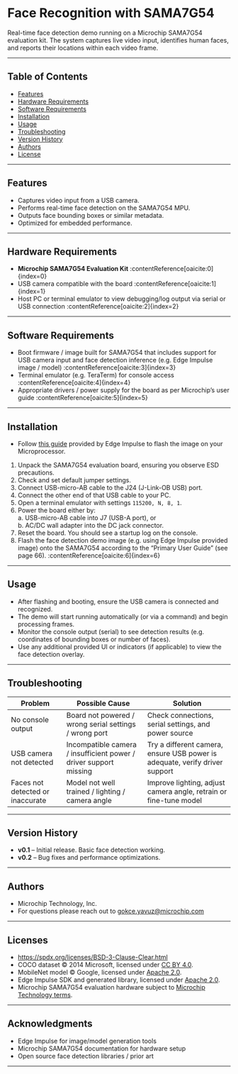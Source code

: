 

# Face Recognition with SAMA7G54

Real-time face detection demo running on a Microchip SAMA7G54 evaluation kit. The system captures live video input, identifies human faces, and reports their locations within each video frame.

---

## Table of Contents

- [Features](#features)  
- [Hardware Requirements](#hardware-requirements)  
- [Software Requirements](#software-requirements)  
- [Installation](#installation)  
- [Usage](#usage)  
- [Troubleshooting](#troubleshooting)  
- [Version History](#version-history)  
- [Authors](#authors)  
- [License](#license)  

---

## Features

- Captures video input from a USB camera.  
- Performs real-time face detection on the SAMA7G54 MPU.  
- Outputs face bounding boxes or similar metadata.  
- Optimized for embedded performance.

---

## Hardware Requirements

- **Microchip SAMA7G54 Evaluation Kit** :contentReference[oaicite:0]{index=0}  
- USB camera compatible with the board :contentReference[oaicite:1]{index=1}  
- Host PC or terminal emulator to view debugging/log output via serial or USB connection :contentReference[oaicite:2]{index=2}  

---

## Software Requirements

- Boot firmware / image built for SAMA7G54 that includes support for USB camera input and face detection inference (e.g. Edge Impulse image / model) :contentReference[oaicite:3]{index=3}  
- Terminal emulator (e.g. TeraTerm) for console access :contentReference[oaicite:4]{index=4}  
- Appropriate drivers / power supply for the board as per Microchip’s user guide :contentReference[oaicite:5]{index=5}  

---

## Installation

* Follow [this guide](https://docs.edgeimpulse.com/docs/edge-ai-hardware/cpu/microchip-sama7) provided by Edge Impulse to flash the image on your Microprocessor.

1. Unpack the SAMA7G54 evaluation board, ensuring you observe ESD precautions.  
2. Check and set default jumper settings.  
3. Connect USB-micro-AB cable to the J24 (J-Link-OB USB) port.  
4. Connect the other end of that USB cable to your PC.  
5. Open a terminal emulator with settings `115200, N, 8, 1`.  
6. Power the board either by:  
   a. USB-micro-AB cable into J7 (USB-A port), or  
   b. AC/DC wall adapter into the DC jack connector.  
7. Reset the board. You should see a startup log on the console.  
8. Flash the face detection demo image (e.g. using Edge Impulse provided image) onto the SAMA7G54 according to the “Primary User Guide” (see page 66). :contentReference[oaicite:6]{index=6}  

---

## Usage

- After flashing and booting, ensure the USB camera is connected and recognized.  
- The demo will start running automatically (or via a command) and begin processing frames.  
- Monitor the console output (serial) to see detection results (e.g. coordinates of bounding boxes or number of faces).  
- Use any additional provided UI or indicators (if applicable) to view the face detection overlay.

---

## Troubleshooting

| Problem | Possible Cause | Solution |
|---|---|---|
| No console output | Board not powered / wrong serial settings / wrong port | Check connections, serial settings, and power source |
| USB camera not detected | Incompatible camera / insufficient power / driver support missing | Try a different camera, ensure USB power is adequate, verify driver support |
| Faces not detected or inaccurate | Model not well trained / lighting / camera angle | Improve lighting, adjust camera angle, retrain or fine-tune model |

---

## Version History

- **v0.1** – Initial release. Basic face detection working.  
- **v0.2** – Bug fixes and performance optimizations.  

---

## Authors

- Microchip Technology, Inc.  
- For questions please reach out to gokce.yavuz@microchip.com

---

## Licenses

- https://spdx.org/licenses/BSD-3-Clause-Clear.html
- COCO dataset © 2014 Microsoft, licensed under [CC BY 4.0](https://creativecommons.org/licenses/by/4.0/).
- MobileNet model © Google, licensed under [Apache 2.0](https://www.apache.org/licenses/LICENSE-2.0).
- Edge Impulse SDK and generated library, licensed under [Apache 2.0](https://www.apache.org/licenses/LICENSE-2.0).
- Microchip SAMA7G54 evaluation hardware subject to [Microchip Technology terms](https://www.microchip.com/legal).

---

## Acknowledgments

- Edge Impulse for image/model generation tools  
- Microchip SAMA7G54 documentation for hardware setup  
- Open source face detection libraries / prior art

---


